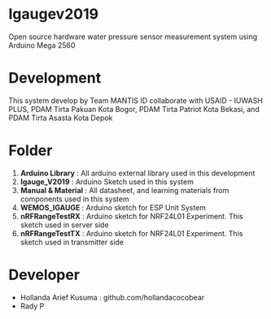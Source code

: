 # Igaugev2019
Open source hardware water pressure sensor measurement system using Arduino Mega 2560

# Development
This system develop by Team MANTIS ID collaborate with USAID - IUWASH PLUS, PDAM Tirta Pakuan Kota Bogor, PDAM Tirta Patriot Kota Bekasi, and PDAM Tirta Asasta Kota Depok

# Folder
1. **Arduino Library** : All arduino external library used in this development
2. **Igauge_V2019** : Arduino Sketch used in this system
3. **Manual & Material** : All datasheet, and learning materials from components used in this system
4. **WEMOS_IGAUGE** : Arduino sketch for ESP Unit System
5. **nRFRangeTestRX** : Arduino sketch for NRF24L01 Experiment. This sketch used in server side
6. **nRFRangeTestTX** : Arduino sketch for NRF24L01 Experiment. This sketch used in transmitter side

# Developer
- Hollanda Arief Kusuma : github.com/hollandacocobear
- Rady P
